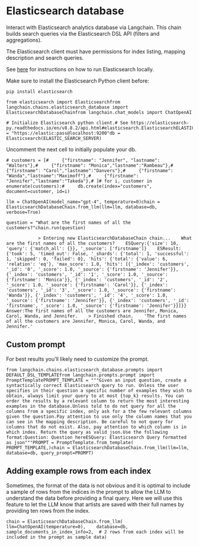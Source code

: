 Elasticsearch database
======================

Interact with Elasticsearch analytics database via Langchain. This chain builds search queries via the Elasticsearch DSL API (filters and aggregations).

The Elasticsearch client must have permissions for index listing, mapping description and search queries.

See [here](https://www.elastic.co/guide/en/elasticsearch/reference/current/docker.html) for instructions on how to run Elasticsearch locally.

Make sure to install the Elasticsearch Python client before:

    pip install elasticsearch

    from elasticsearch import Elasticsearchfrom langchain.chains.elasticsearch_database import ElasticsearchDatabaseChainfrom langchain.chat_models import ChatOpenAI

    # Initialize Elasticsearch python client.# See https://elasticsearch-py.readthedocs.io/en/v8.8.2/api.html#elasticsearch.ElasticsearchELASTIC_SEARCH_SERVER = "https://elastic:pass@localhost:9200"db = Elasticsearch(ELASTIC_SEARCH_SERVER)

Uncomment the next cell to initially populate your db.

    # customers = [#     {"firstname": "Jennifer", "lastname": "Walters"},#     {"firstname": "Monica","lastname":"Rambeau"},#     {"firstname": "Carol","lastname":"Danvers"},#     {"firstname": "Wanda","lastname":"Maximoff"},#     {"firstname": "Jennifer","lastname":"Takeda"},# ]# for i, customer in enumerate(customers):#     db.create(index="customers", document=customer, id=i)

    llm = ChatOpenAI(model_name="gpt-4", temperature=0)chain = ElasticsearchDatabaseChain.from_llm(llm=llm, database=db, verbose=True)

    question = "What are the first names of all the customers?"chain.run(question)

                > Entering new ElasticsearchDatabaseChain chain...    What are the first names of all the customers?    ESQuery:{'size': 10, 'query': {'match_all': {}}, '_source': ['firstname']}    ESResult: {'took': 5, 'timed_out': False, '_shards': {'total': 1, 'successful': 1, 'skipped': 0, 'failed': 0}, 'hits': {'total': {'value': 6, 'relation': 'eq'}, 'max_score': 1.0, 'hits': [{'_index': 'customers', '_id': '0', '_score': 1.0, '_source': {'firstname': 'Jennifer'}}, {'_index': 'customers', '_id': '1', '_score': 1.0, '_source': {'firstname': 'Monica'}}, {'_index': 'customers', '_id': '2', '_score': 1.0, '_source': {'firstname': 'Carol'}}, {'_index': 'customers', '_id': '3', '_score': 1.0, '_source': {'firstname': 'Wanda'}}, {'_index': 'customers', '_id': '4', '_score': 1.0, '_source': {'firstname': 'Jennifer'}}, {'_index': 'customers', '_id': 'firstname', '_score': 1.0, '_source': {'firstname': 'Jennifer'}}]}}    Answer:The first names of all the customers are Jennifer, Monica, Carol, Wanda, and Jennifer.    > Finished chain.    'The first names of all the customers are Jennifer, Monica, Carol, Wanda, and Jennifer.'

Custom prompt[](#custom-prompt "Direct link to Custom prompt")
---------------------------------------------------------------

For best results you'll likely need to customize the prompt.

    from langchain.chains.elasticsearch_database.prompts import DEFAULT_DSL_TEMPLATEfrom langchain.prompts.prompt import PromptTemplatePROMPT_TEMPLATE = """Given an input question, create a syntactically correct Elasticsearch query to run. Unless the user specifies in their question a specific number of examples they wish to obtain, always limit your query to at most {top_k} results. You can order the results by a relevant column to return the most interesting examples in the database.Unless told to do not query for all the columns from a specific index, only ask for a the few relevant columns given the question.Pay attention to use only the column names that you can see in the mapping description. Be careful to not query for columns that do not exist. Also, pay attention to which column is in which index. Return the query as valid json.Use the following format:Question: Question hereESQuery: Elasticsearch Query formatted as json"""PROMPT = PromptTemplate.from_template(    PROMPT_TEMPLATE,)chain = ElasticsearchDatabaseChain.from_llm(llm=llm, database=db, query_prompt=PROMPT)

Adding example rows from each index[](#adding-example-rows-from-each-index "Direct link to Adding example rows from each index")
---------------------------------------------------------------------------------------------------------------------------------

Sometimes, the format of the data is not obvious and it is optimal to include a sample of rows from the indices in the prompt to allow the LLM to understand the data before providing a final query. Here we will use this feature to let the LLM know that artists are saved with their full names by providing ten rows from the index.

    chain = ElasticsearchDatabaseChain.from_llm(    llm=ChatOpenAI(temperature=0),    database=db,    sample_documents_in_index_info=2,  # 2 rows from each index will be included in the prompt as sample data)